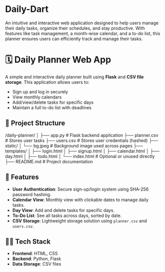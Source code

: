 # Daily-Dart
An intuitive and interactive web application designed to help users manage their daily tasks, organize their schedules, and stay productive. With features like task management, a month-wise calendar, and a to-do list, this planner ensures users can efficiently track and manage their tasks.
# 🗓️ Daily Planner Web App

A simple and interactive daily planner built using **Flask** and **CSV file storage**. This application allows users to:

- Sign up and log in securely
- View monthly calendars
- Add/view/delete tasks for specific days
- Maintain a full to-do list with deadlines

## 📁 Project Structure
/daily-planner/
│
├── app.py # Flask backend application
├── planner.csv # Stores user tasks
├── users.csv # Stores user credentials (hashed)
├── static/
│ └── bg.jpeg # Background image used across pages
├── templates/
│ ├── login.html
│ ├── signup.html
│ ├── calendar.html
│ ├── day.html
│ ├── todo.html
│ └── index.html # Optional or unused directly
├── README.md # Project documentation


## 🚀 Features

- **User Authentication**: Secure sign-up/login system using SHA-256 password hashing.
- **Calendar View**: Monthly view with clickable dates to manage daily tasks.
- **Day View**: Add and delete tasks for specific days.
- **To-Do List**: See all tasks across days, sorted by date.
- **CSV Storage**: Lightweight storage solution using `planner.csv` and `users.csv`.

## 🧑‍💻 Tech Stack

- **Frontend**: HTML, CSS
- **Backend**: Python, Flask
- **Data Storage**: CSV files


